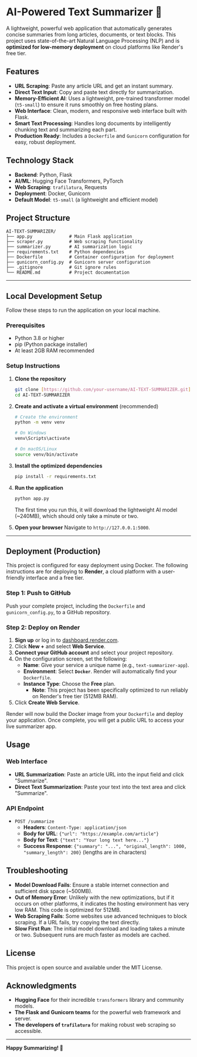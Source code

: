 # AI-Powered Text Summarizer 📝

A lightweight, powerful web application that automatically generates concise summaries from long articles, documents, or text blocks. This project uses state-of-the-art Natural Language Processing (NLP) and is **optimized for low-memory deployment** on cloud platforms like Render's free tier.

## Features

- **URL Scraping**: Paste any article URL and get an instant summary.
- **Direct Text Input**: Copy and paste text directly for summarization.
- **Memory-Efficient AI**: Uses a lightweight, pre-trained transformer model (`t5-small`) to ensure it runs smoothly on free hosting plans.
- **Web Interface**: Clean, modern, and responsive web interface built with Flask.
- **Smart Text Processing**: Handles long documents by intelligently chunking text and summarizing each part.
- **Production Ready**: Includes a `Dockerfile` and `Gunicorn` configuration for easy, robust deployment.

## Technology Stack

- **Backend**: Python, Flask
- **AI/ML**: Hugging Face Transformers, PyTorch
- **Web Scraping**: `trafilatura`, Requests
- **Deployment**: Docker, Gunicorn
- **Default Model**: `t5-small` (a lightweight and efficient model)

## Project Structure

```
AI-TEXT-SUMMARIZER/
├── app.py              # Main Flask application
├── scraper.py          # Web scraping functionality
├── summarizer.py       # AI summarization logic
├── requirements.txt    # Python dependencies
├── Dockerfile          # Container configuration for deployment
├── gunicorn_config.py  # Gunicorn server configuration
├── .gitignore          # Git ignore rules
└── README.md           # Project documentation
```

---

## Local Development Setup

Follow these steps to run the application on your local machine.

### Prerequisites

- Python 3.8 or higher
- pip (Python package installer)
- At least 2GB RAM recommended

### Setup Instructions

1.  **Clone the repository**
    ```bash
    git clone [https://github.com/your-username/AI-TEXT-SUMMARIZER.git](https://github.com/Kumaratul2k4/AI-TEXT-SUMMARIZER.git)
    cd AI-TEXT-SUMMARIZER
    ```

2.  **Create and activate a virtual environment** (recommended)
    ```bash
    # Create the environment
    python -m venv venv
    
    # On Windows
    venv\Scripts\activate
    
    # On macOS/Linux
    source venv/bin/activate
    ```

3.  **Install the optimized dependencies**
    ```bash
    pip install -r requirements.txt
    ```

4.  **Run the application**
    ```bash
    python app.py
    ```
    The first time you run this, it will download the lightweight AI model (~240MB), which should only take a minute or two.

5.  **Open your browser**
    Navigate to `http://127.0.0.1:5000`.

---

## Deployment (Production)

This project is configured for easy deployment using Docker. The following instructions are for deploying to **Render**, a cloud platform with a user-friendly interface and a free tier.

### Step 1: Push to GitHub

Push your complete project, including the `Dockerfile` and `gunicorn_config.py`, to a GitHub repository.

### Step 2: Deploy on Render

1.  **Sign up** or log in to [dashboard.render.com](https://dashboard.render.com).
2.  Click **New +** and select **Web Service**.
3.  **Connect your GitHub account** and select your project repository.
4.  On the configuration screen, set the following:
    - **Name**: Give your service a unique name (e.g., `text-summarizer-app`).
    - **Environment**: Select **`Docker`**. Render will automatically find your `Dockerfile`.
    - **Instance Type**: Choose the **Free** plan.
      - **Note**: This project has been specifically optimized to run reliably on Render's free tier (512MB RAM).
5.  Click **Create Web Service**.

Render will now build the Docker image from your `Dockerfile` and deploy your application. Once complete, you will get a public URL to access your live summarizer app.

## Usage

### Web Interface

- **URL Summarization**: Paste an article URL into the input field and click "Summarize".
- **Direct Text Summarization**: Paste your text into the text area and click "Summarize".

### API Endpoint

- `POST /summarize`
  - **Headers**: `Content-Type: application/json`
  - **Body for URL**: `{"url": "https://example.com/article"}`
  - **Body for Text**: `{"text": "Your long text here..."}`
  - **Success Response**: `{"summary": "...", "original_length": 1000, "summary_length": 200}` (lengths are in characters)

## Troubleshooting

- **Model Download Fails**: Ensure a stable internet connection and sufficient disk space (~500MB).
- **Out of Memory Error**: Unlikely with the new optimizations, but if it occurs on other platforms, it indicates the hosting environment has very low RAM. This code is optimized for 512MB.
- **Web Scraping Fails**: Some websites use advanced techniques to block scraping. If a URL fails, try copying the text directly.
- **Slow First Run**: The initial model download and loading takes a minute or two. Subsequent runs are much faster as models are cached.

## License

This project is open source and available under the MIT License.

## Acknowledgments

- **Hugging Face** for their incredible `transformers` library and community models.
- **The Flask and Gunicorn teams** for the powerful web framework and server.
- **The developers of `trafilatura`** for making robust web scraping so accessible.

---

**Happy Summarizing! 🚀**
